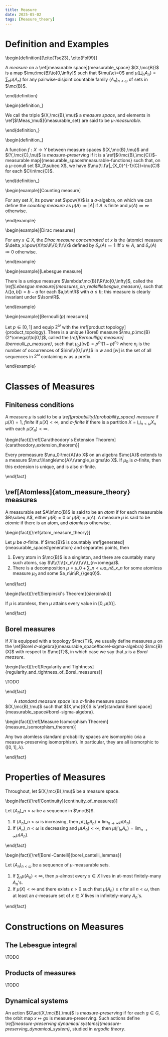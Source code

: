 ```yaml
---
title: Measure
date: 2025-05-02
tags: [Measure_theory]
---
```


# Definition and Examples

\begin{definition}[\cite{Tse23}, \cite{Fol99}]

A _measure_ on a \ref[measurable space]{measurable_space} $(X,\mc{B})$ is a map $\mu:\mc{B}\to[0,\infty]$ such that $\mu(\e)=0$ and $\mu(\bigsqcup_nA_n)=\sum_n\mu(A_n)$ for any pairwise-disjoint countable family $(A_n)_{n<\omega}$ of sets in $\mc{B}$.

\end{definition}

\begin{definition_}

We call the triple $(X,\mc{B},\mu)$ a _measure space_, and elements in \ref[$\Meas_\mu$]{measurable_set} are said to be _$\mu$-measurable_.

\end{definition_}

\begin{definition_}

A function $f:X\to Y$ between measure spaces $(X,\mc{B},\mu)$ and $(Y,\mc{C},\nu)$ is _measure-preserving_ if it is a \ref[$(\mc{B},\mc{C})$-measurable map]{measurable_space#measurable-functions} such that, on a $\mu$-conull set $X_0\subeq X$, we have $\mu(\l.f\r|_{X_0}^{-1}(C))=\nu(C)$ for each $C\in\mc{C}$.

\end{definition_}

\begin{example}[Counting measure]

For any set $X$, its power set $\pow(X)$ is a $\sigma$-algebra, on which we can define the _counting measure_ as $\mu(A)\coloneqq|A|$ if $A$ is finite and $\mu(A)\coloneqq\infty$ otherwise.

\end{example}

\begin{example}[Dirac measures]

For any $x\in X$, the _Dirac measure concentrated at $x$_ is the (atomic) measure $\delta_x:\pow(X)\to\l\\{0,1\r\\}$ defined by $\delta_x(A)\coloneqq1$ iff $x\in A$, and $\delta_x(A)\coloneqq0$ otherwise.

\end{example}

\begin{example}[Lebesgue measure]

There is a unique measure $\lambda:\mc{B}(\R)\to[0,\infty]$, called the _\ref[Lebesgue measure]{measures_on_reals#lebesgue_measure}_, such that $\lambda([a,b])=b-a$ for each $a,b\in\R$ with $a\leq b$; this measure is clearly invariant under $\Isom\R$.

\end{example}

\begin{example}[Bernoulli$(p)$ measures]

Let $p\in[0,1]$ and equip $2^\omega$ with the \ref[product topology]{product_topology}. There is a unique (Borel) measure $\mu_p:\mc{B}(2^\omega)\to[0,1]$, called the _\ref[Bernoulli$(p)$ measure]{bernoulli_p_measure}_, such that $\mu_p([w])=p^{n_1}(1-p)^{n_0}$ where $n_i$ is the number of occurrences of $i\in\l\\{0,1\r\\}$ in $w$ and $[w]$ is the set of all sequences in $2^\omega$ containing $w$ as a prefix.

\end{example}

# Classes of Measures

## Finiteness conditions

A measure $\mu$ is said to be a _\ref[probability]{probability_space} measure_ if $\mu(X)=1$, _finite_ if $\mu(X)<\infty$, and _$\sigma$-finite_ if there is a partition $X=\bigsqcup_{n<\omega}X_n$ with each $\mu(X_n)<\infty$.

\begin{fact}[\ref[Carathéodory's Extension Theorem]{caratheodory_extension_theorem}]

Every premeasure $\mu_0:\mc{A}\to X$ on an algebra $\mc{A}$ extends to a measure $\mu:\l\langle\mc{A}\r\rangle_\sigma\to X$. If $\mu_0$ is $\sigma$-finite, then this extension is unique, and is also $\sigma$-finite.

\end{fact}

## \ref[Atomless]{atom_measure_theory} measures

A measurable set $A\in\mc{B}$ is said to be an _atom_ if for each measurable $B\subeq A$, either $\mu(B)=0$ or $\mu(B)=\mu(A)$. A measure $\mu$ is said to be _atomic_ if there is an atom, and _atomless_ otherwise.

\begin{fact}[\ref{atom_measure_theory}]

Let $\mu$ be $\sigma$-finite. If $\mc{B}$ is countably \ref[generated]{measurable_space#generation} and separates points, then
1. Every atom in $\mc{B}$ is a singleton, and there are countably many such atoms, say $\l\\{\l\\{x_n\r\\}\r\\}_{n<\omega}$.
2. There is a decomposition $\mu=\mu\_0+\sum\_{n<\omega}a\_n\delta\_{x\_n}$ for some atomless measure $\mu_0$ and some $a_n\in\R_{\geq0}$.

\end{fact}

\begin{fact}[\ref[Sierpinski's Theorem]{sierpinski}]

If $\mu$ is atomless, then $\mu$ attains every value in $[0,\mu(X)]$.

\end{fact}

## Borel measures

If $X$ is equipped with a topology $\mc{T}$, we usually define measures $\mu$ on the \ref[Borel $\sigma$-algebra]{measurable_space#borel-sigma-algebra} $\mc{B}(X)$ with respect to $\mc{T}$, in which case we say that $\mu$ is a _Borel measure_.

\begin{fact}[\ref[Regularity and Tightness]{regularity_and_tightness_of_Borel_measures}]

\TODO

\end{fact}

&emsp;&emsp;A _standard measure space_ is a $\sigma$-finite measure space $(X,\mc{B},\mu)$ such that $(X,\mc{B})$ is \ref[standard Borel space]{measurable_space#borel-sigma-algebra}.

\begin{fact}[\ref[Measure Isomorphism Theorem]{measure_isomorphism_theorem}]

Any two atomless standard probability spaces are isomorphic (via a measure-preserving isomorphism). In particular, they are all isomorphic to $([0,1],\lambda)$.

\end{fact}

# Properties of Measures

Throughout, let $(X,\mc{B},\mu)$ be a measure space.

\begin{fact}[\ref[Continuity]{continuity_of_measures}]

Let $(A_n)\_{n<\omega}$ be a sequence in $\mc{B}$.
1. If $(A_n)\_{n<\omega}$ is increasing, then $\mu(\bigcup_nA_n)=\lim_{n\to\infty}\mu(A_n)$.
2. If $(A_n)\_{n<\omega}$ is decreasing and $\mu(A_0)<\infty$, then $\mu(\bigcap_nA_n)=\lim_{n\to\infty}\mu(A_n)$.

\end{fact}

\begin{fact}[\ref[Borel-Cantelli]{borel_cantelli_lemmas}]

Let $(A_n)_{n<\omega}$ be a sequence of $\mu$-measurable sets.
1. If $\sum_n\mu(A_n)<\infty$, then $\mu$-almost every $x\in X$ lives in at-most finitely-many $A_n$'s.
2. If $\mu(X)<\infty$ and there exists $\epsilon>0$ such that $\mu(A_n)\geq\epsilon$ for all $n<\omega$, then at least an $\epsilon$-measure set of $x\in X$ lives in infinitely-many $A_n$'s.

\end{fact}

# Constructions on Measures

## The Lebesgue integral

\TODO

## Products of measures

\TODO

## Dynamical systems

An action $G\act(X,\mc{B},\mu)$ is _measure-preserving_ if for each $g\in G$, the orbit map $x\mapsto gx$ is measure-preserving. Such actions define _\ref[measure-preserving dynamical systems]{measure-preserving_dynamical_system}_, studied in _ergodic theory_.
